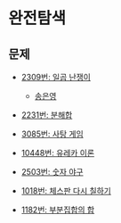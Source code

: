 완전탐색
=======

문제
----
 * [2309번: 일곱 난쟁이](https://www.acmicpc.net/problem/2309)
    * [송은영]()
  
 * [2231번: 분해합](https://www.acmicpc.net/problem/2231)
 * [3085번: 사탕 게임](https://www.acmicpc.net/problem/3085)
 * [10448번: 유레카 이론](https://www.acmicpc.net/problem/10448)
 * [2503번: 숫자 야구](https://www.acmicpc.net/problem/2503)
 * [1018번: 체스판 다시 칠하기](https://www.acmicpc.net/problem/1018)
 * [1182번: 부분집합의 합](https://www.acmicpc.net/problem/1182)
